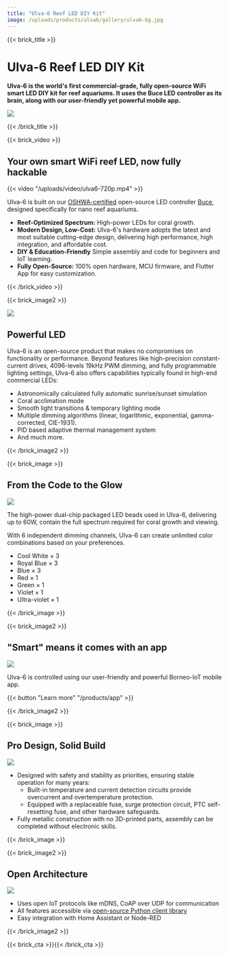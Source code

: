 ```yaml
---
title: "Ulva-6 Reef LED DIY Kit"
image: /uploads/products/ulva6/gallery/ulva6-bg.jpg
---
```


{{< brick_title >}}

# Ulva-6 Reef LED DIY Kit

**Ulva-6 is the world's first commercial-grade, fully open-source WiFi smart LED DIY kit for reef aquariums. It uses the Buce LED controller as its brain, along with our user-friendly yet powerful mobile app.**

![](/uploads/products/ulva6/gallery/ulva6-looking.jpg)

{{< /brick_title >}}

{{< brick_video >}}

## Your own smart WiFi reef LED, now fully hackable

{{< video "/uploads/video/ulva6-720p.mp4" >}}


Ulva-6 is built on our [OSHWA-certified](https://certification.oshwa.org/cn000017.html) open-source LED controller [Buce](../buce), designed specifically for nano reef aquariums.

* **Reef-Optimized Spectrum:** High-power LEDs for coral growth.
* **Modern Design, Low-Cost:** Ulva-6's hardware adopts the latest and most suitable cutting-edge design, delivering high performance, high integration, and affordable cost.
* **DIY & Education-Friendly** Simple assembly and code for beginners and IoT learning.
* **Fully Open-Source:** 100% open hardware, MCU firmware, and Flutter App for easy customization.

{{< /brick_video >}}

{{< brick_image2 >}}

![](/uploads/products/ulva6/gallery/ulva6-leds.jpg)

## Powerful LED

Ulva-6 is an open-source product that makes no compromises on functionality or performance. Beyond features like high-precision constant-current drives, 4096-levels 19kHz PWM dimming, and fully programmable lighting settings, Ulva-6 also offers capabilities typically found in high-end commercial LEDs:

* Astronomically calculated fully automatic sunrise/sunset simulation
* Coral acclimation mode
* Smooth light transitions & temporary lighting mode
* Multiple dimming algorithms (linear, logarithmic, exponential, gamma-corrected, CIE-1931).
* PID based adaptive thermal management system
* And much more.

{{< /brick_image2 >}}

{{< brick_image >}}

## From the Code to the Glow

![](/uploads/products/ulva6/gallery/ulva6-spectrogram.png)

The high-power dual-chip packaged LED beads used in Ulva-6, delivering up to 60W, contain the full spectrum required for coral growth and viewing.

With 6 independent dimming channels, Ulva-6 can create unlimited color combinations based on your preferences.

* Cool White × 3
* Royal Blue × 3
* Blue × 3
* Red × 1
* Green × 1
* Violet × 1
* Ultra-violet × 1


{{< /brick_image >}}

{{< brick_image2 >}}

## "Smart" means it comes with an app

![](/uploads/products/app/app.png)

Ulva-6 is controlled using our user-friendly and powerful Borneo-IoT mobile app.

{{< button "Learn more" "/products/app" >}}

{{< /brick_image2 >}}

{{< brick_image >}}

## Pro Design, Solid Build

![](/uploads/products/ulva6/gallery/ulva6-looking.jpg)

* Designed with safety and stability as priorities, ensuring stable operation for many years:
  * Built-in temperature and current detection circuits provide overcurrent and overtemperature protection.
  * Equipped with a replaceable fuse, surge protection circuit, PTC self-resetting fuse, and other hardware safeguards.
* Fully metallic construction with no 3D-printed parts, assembly can be completed without electronic skills.

{{< /brick_image >}}

{{< brick_image2 >}}

## Open Architecture

![](/uploads/products/borneopy/python-code.png)

* Uses open IoT protocols like mDNS, CoAP over UDP for communication
* All features accessible via [open-source Python client library](https://docs.borneoiot.com/borneopy)
* Easy integration with Home Assistant or Node-RED

{{< /brick_image2 >}}

{{< brick_cta >}}{{< /brick_cta >}}
